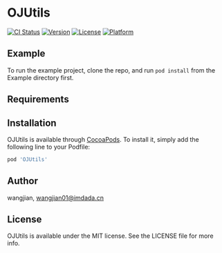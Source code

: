 # OJUtils

[![CI Status](https://img.shields.io/travis/wangjian/OJUtils.svg?style=flat)](https://travis-ci.org/wangjian/OJUtils)
[![Version](https://img.shields.io/cocoapods/v/OJUtils.svg?style=flat)](https://cocoapods.org/pods/OJUtils)
[![License](https://img.shields.io/cocoapods/l/OJUtils.svg?style=flat)](https://cocoapods.org/pods/OJUtils)
[![Platform](https://img.shields.io/cocoapods/p/OJUtils.svg?style=flat)](https://cocoapods.org/pods/OJUtils)

## Example

To run the example project, clone the repo, and run `pod install` from the Example directory first.

## Requirements

## Installation

OJUtils is available through [CocoaPods](https://cocoapods.org). To install
it, simply add the following line to your Podfile:

```ruby
pod 'OJUtils'
```

## Author

wangjian, wangjian01@imdada.cn

## License

OJUtils is available under the MIT license. See the LICENSE file for more info.
